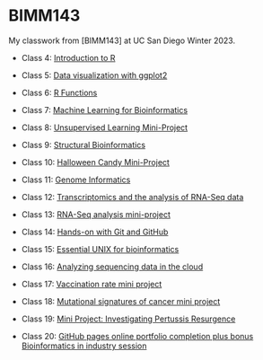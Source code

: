# BIMM143

My classwork from [BIMM143] at UC San Diego Winter 2023. 

- Class 4: [Introduction to R](https://github.com/briwanna/bimm143_github/blob/main/Class04/class04.pdf)

- Class 5: [Data visualization with ggplot2](https://github.com/briwanna/bimm143_github/blob/main/class05/class05.qmd)

- Class 6: [R Functions](https://github.com/briwanna/bimm143_github/blob/main/class06/class06.qmd)

- Class 7: [Machine Learning for Bioinformatics](https://github.com/briwanna/bimm143_github/blob/main/class07/class07.qmd)

- Class 8: [Unsupervised Learning Mini-Project]()

- Class 9: [Structural Bioinformatics]()

- Class 10: [Halloween Candy Mini-Project](https://github.com/briwanna/bimm143_github/blob/main/Class10/class10.qmd)

- Class 11: [Genome Informatics]()

- Class 12: [Transcriptomics and the analysis of RNA-Seq data]()

- Class 13: [RNA-Seq analysis mini-project]()

- Class 14: [Hands-on with Git and GitHub]()

- Class 15: [Essential UNIX for bioinformatics]()

- Class 16: [Analyzing sequencing data in the cloud]()

- Class 17: [Vaccination rate mini project]()

- Class 18: [Mutational signatures of cancer mini project]()

- Class 19: [Mini Project: Investigating Pertussis Resurgence]()

- Class 20: [GitHub pages online portfolio completion plus bonus Bioinformatics in industry session]()








